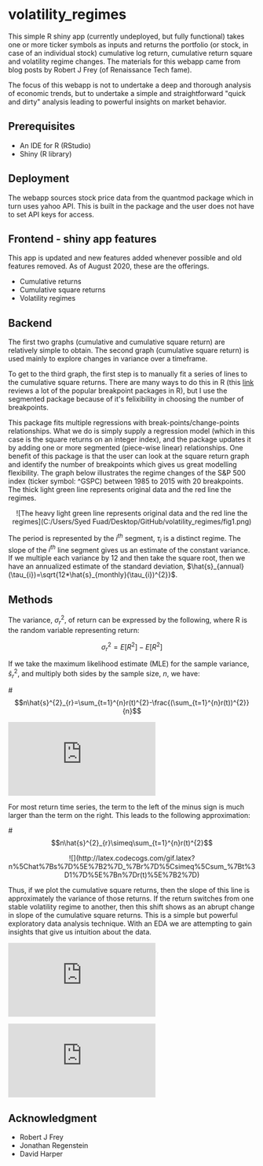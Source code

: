 # volatility_regimes
This simple R shiny app (currently undeployed, but fully functional) takes one or more ticker symbols as inputs and returns the portfolio (or stock, in case of an individual stock) cumulative log return, cumulative return square and volatility regime changes. The materials for this webapp came from blog posts by Robert J Frey (of Renaissance Tech fame).

The focus of this webapp is not to undertake a deep and thorough analysis of economic trends, but to undertake a simple and straightforward "quick and dirty" analysis leading to powerful insights on market behavior. 

## Prerequisites
* An IDE for R (RStudio)
* Shiny (R library)

## Deployment
The webapp sources stock price data from the quantmod package which in turn uses yahoo API. This is built in the package and the user does not have to set API keys for access.

## Frontend - shiny app features
This app is updated and new features added whenever possible and old features removed. As of August 2020, these are the offerings.

* Cumulative returns
* Cumulative square returns
* Volatility regimes

## Backend

The first two graphs (cumulative and cumulative square return) are relatively simple to obtain. The second graph (cumulative square return) is used mainly to explore changes in variance over a timeframe. 

To get to the third graph, the first step is to manually fit a series of lines to the cumulative square returns. There are many ways to do this in R (this [link](https://lindeloev.github.io/mcp/articles/packages.html) reviews a lot of the popular breakpoint packages in R), but I use the segmented package because of it's felixibility in choosing the number of breakpoints. 

This package fits multiple regressions with break-points/change-points relationships. What we do is simply supply a regression model (which in this case is the square returns on an integer index), and the package updates it by adding one or more segmented (piece-wise linear) relationships. One benefit of this package is that the user can look at the square return graph and identify the number of breakpoints which gives us great modelling flexibility. The graph below illustrates the regime changes of the S\&P 500 index (ticker symbol: ^GSPC) between 1985 to 2015 with 20 breakpoints. The thick light green line represents original data and the red line the regimes.

<center>

![The heavy light green line represents original data and the red line the regimes](C:/Users/Syed Fuad/Desktop/GitHub/volatility_regimes/fig1.png)

</center>

The period is represented by the $i^{th}$ segment, $\tau_{i}$ is a distinct regime. The slope of the $i^{th}$ line segment gives us an estimate of the constant variance. If we multiple each variance by 12 and then take the square root, then we have an annualized estimate of the standard deviation, $\hat{s}_{annual}(\tau_{i})=\sqrt{12*\hat{s}_{monthly}(\tau_{i})^{2}}$.

## Methods

The variance, $\sigma^{2}_{r}$, of return can be expressed by the following, where R is the random variable representing return:

$$\sigma^{2}_{r}=E[R^{2}]-E[R^{2}]$$

If we take the maximum likelihood estimate (MLE) for the sample variance, $\hat{s}^{2}_{r}$, and multiply both sides by the sample size, $\textit{n}$, we have:

#$$n\hat{s}^{2}_{r}=\sum_{t=1}^{n}r(t)^{2}-\frac{(\sum_{t=1}^{n}r(t))^{2}}{n}$$

![](http://latex.codecogs.com/gif.latex?n%5Chat%7Bs%7D%5E%7B2%7D_%7Br%7D%3D%5Csum_%7Bt%3D1%7D%5E%7Bn%7Dr(t)%5E%7B2%7D-%5Cfrac%7B(%5Csum_%7Bt%3D1%7D%5E%7Bn%7Dr(t))%5E%7B2%7D%7D%7Bn%7D)

For most return time series, the term to the left of the minus sign is much larger than the term on the right. This leads to the following approximation:

#$$n\hat{s}^{2}_{r}\simeq\sum_{t=1}^{n}r(t)^{2}$$
<p align="center">
![](http://latex.codecogs.com/gif.latex?n%5Chat%7Bs%7D%5E%7B2%7D_%7Br%7D%5Csimeq%5Csum_%7Bt%3D1%7D%5E%7Bn%7Dr(t)%5E%7B2%7D)
</p>

Thus, if we plot the cumulative square returns, then the slope of this line is approximately the variance of those returns. If the return switches from one stable volatility regime to another, then this shift shows as an abrupt change in slope of the cumulative square returns. This is a simple but powerful exploratory data analysis technique. With an EDA we are attempting to gain insights that give us intuition about the data.

![](http://latex.codecogs.com/gif.latex?a%20%3D%20%5Cfrac%7Bb%7D%7Bc%7D)

![](http://latex.codecogs.com/gif.latex?n%5Chat%7Bs%7D%5E%7B2%7D_%7Br%7D%5Csimeq%5Csum_%7Bt%3D1%7D%5E%7Bn%7Dr(t)%5E%7B2%7D)

## Acknowledgment
* Robert J Frey
* Jonathan Regenstein
* David Harper

